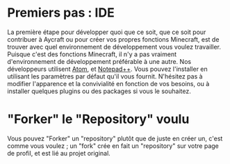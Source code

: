 # Premiers pas : IDE
La première étape pour développer quoi que ce soit, que ce soit pour contribuer à Aycraft ou pour créer vos propres fonctions Minecraft, est de trouver avec quel environnement de développement vous voulez travailler. Puisque c'est des fonctions Minecraft, il n'y a pas vraiment d'environnement de développement préférable à une autre. Nos développeurs utilisent [Atom](https://atom.io/), et [Notepad++](https://notepad-plus-plus.org/).
Vous pouvez l'installer en utilisant les paramètres par défaut qu'il vous fournit. N'hésitez pas à modifier l'apparence et la convivialité en fonction de vos besoins, ou à installer quelques plugins ou des packages si vous le souhaitez.

# "Forker" le "Repository" voulu
Vous pouvez "Forker" un "repository" plutôt que de juste en créer un, c'est comme vous voulez ; un "fork" crée en fait un "repository" sur votre page de profil, et est lié au projet original.
